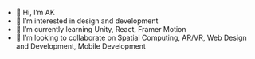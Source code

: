- 👋 Hi, I’m AK
- 👀 I’m interested in design and development
- 🌱 I’m currently learning Unity, React, Framer Motion
- 💞️ I’m looking to collaborate on Spatial Computing, AR/VR, Web Design and Development, Mobile Development

<!---
AKnassa/AKnassa is a ✨ special ✨ repository because its `README.md` (this file) appears on your GitHub profile.
You can click the Preview link to take a look at your changes.
--->
